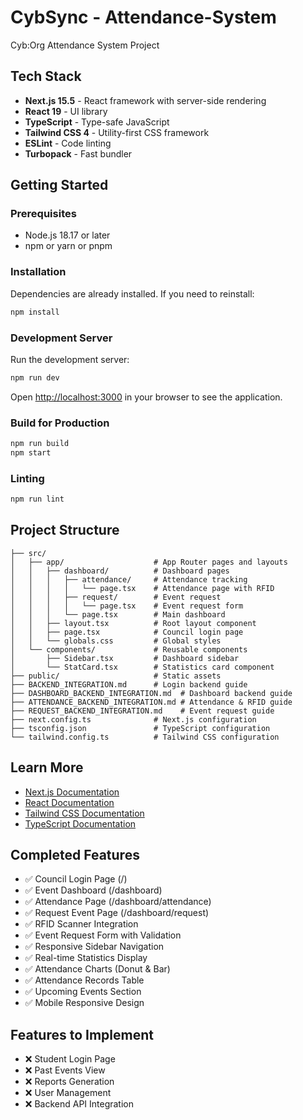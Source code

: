 # CybSync - Attendance-System

Cyb:Org Attendance System Project

## Tech Stack

- **Next.js 15.5** - React framework with server-side rendering
- **React 19** - UI library
- **TypeScript** - Type-safe JavaScript
- **Tailwind CSS 4** - Utility-first CSS framework
- **ESLint** - Code linting
- **Turbopack** - Fast bundler

## Getting Started

### Prerequisites

- Node.js 18.17 or later
- npm or yarn or pnpm

### Installation

Dependencies are already installed. If you need to reinstall:

```bash
npm install
```

### Development Server

Run the development server:

```bash
npm run dev
```

Open [http://localhost:3000](http://localhost:3000) in your browser to see the application.

### Build for Production

```bash
npm run build
npm start
```

### Linting

```bash
npm run lint
```

## Project Structure

```
├── src/
│   ├── app/                    # App Router pages and layouts
│   │   ├── dashboard/          # Dashboard pages
│   │   │   ├── attendance/     # Attendance tracking
│   │   │   │   └── page.tsx    # Attendance page with RFID
│   │   │   ├── request/        # Event request
│   │   │   │   └── page.tsx    # Event request form
│   │   │   └── page.tsx        # Main dashboard
│   │   ├── layout.tsx          # Root layout component
│   │   ├── page.tsx            # Council login page
│   │   └── globals.css         # Global styles
│   └── components/             # Reusable components
│       ├── Sidebar.tsx         # Dashboard sidebar
│       └── StatCard.tsx        # Statistics card component
├── public/                     # Static assets
├── BACKEND_INTEGRATION.md      # Login backend guide
├── DASHBOARD_BACKEND_INTEGRATION.md  # Dashboard backend guide
├── ATTENDANCE_BACKEND_INTEGRATION.md # Attendance & RFID guide
├── REQUEST_BACKEND_INTEGRATION.md    # Event request guide
├── next.config.ts              # Next.js configuration
├── tsconfig.json               # TypeScript configuration
└── tailwind.config.ts          # Tailwind CSS configuration
```

## Learn More

- [Next.js Documentation](https://nextjs.org/docs)
- [React Documentation](https://react.dev)
- [Tailwind CSS Documentation](https://tailwindcss.com/docs)
- [TypeScript Documentation](https://www.typescriptlang.org/docs)

## Completed Features

- ✅ Council Login Page (/)
- ✅ Event Dashboard (/dashboard)
- ✅ Attendance Page (/dashboard/attendance)
- ✅ Request Event Page (/dashboard/request)
- ✅ RFID Scanner Integration
- ✅ Event Request Form with Validation
- ✅ Responsive Sidebar Navigation
- ✅ Real-time Statistics Display
- ✅ Attendance Charts (Donut & Bar)
- ✅ Attendance Records Table
- ✅ Upcoming Events Section
- ✅ Mobile Responsive Design

## Features to Implement

- ❌ Student Login Page
- ❌ Past Events View
- ❌ Reports Generation
- ❌ User Management
- ❌ Backend API Integration
